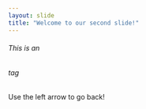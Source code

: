 ```yaml
---
layout: slide
title: "Welcome to our second slide!"
---
```

###### This is an <h6> tag
Use the left arrow to go back!
